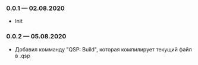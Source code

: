 ### 0.0.1 — 02.08.2020
* Init

### 0.0.2 — 05.08.2020
* Добавил комманду "QSP: Build", которая компилирует текущий файл в .qsp
